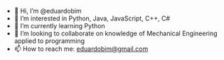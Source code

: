 - 👋 Hi, I’m @eduardobim
- 👀 I’m interested in Python, Java, JavaScript, C++, C#
- 🌱 I’m currently learning Python
- 💞️ I’m looking to collaborate on knowledge of Mechanical Engineering applied to programming
- 📫 How to reach me: eduardobim@gmail.com

<!---
eduardobim/eduardobim is a ✨ special ✨ repository because its `README.md` (this file) appears on your GitHub profile.
You can click the Preview link to take a look at your changes.
--->
